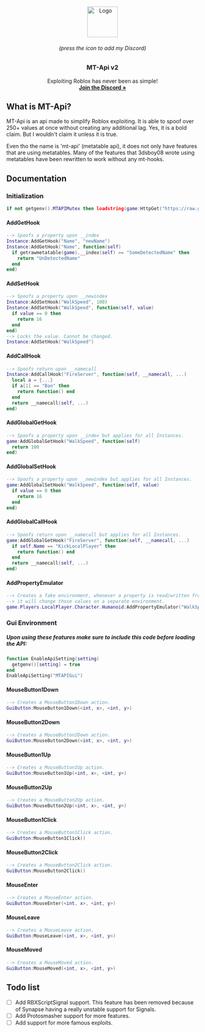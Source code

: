 <!-- PROJECT LOGO -->
<br />
<p align="center">
  <a href="https://discordhub.com/profile/740698312637939824">
    <img src="https://i.imgur.com/aA8pOer.png" alt="Logo" width="80" height="80">
  </a>
  <h6 align="center">(press the icon to add my Discord)</h6>
  <h3 align="center">MT-Api v2</h3>

  <p align="center">
    Exploiting Roblox has never been as simple!
    <br />
    <a href="https://discord.gg/66ScR2EJsu"><strong>Join the Discord »</strong></a>
  </p>
</p>

## What is MT-Api?
MT-Api is an api made to simplify Roblox exploiting.
It is able to spoof over 250+ values at once without creating any additional lag.
Yes, it is a bold claim. But I wouldn't claim it unless it is true.

Even tho the name is 'mt-api' (metatable api), it does not only have features that are using metatables.
Many of the features that 3dsboy08 wrote using metatables have been rewritten to work without any mt-hooks.

## Documentation
### Initialization 
```lua
if not getgenv().MTAPIMutex then loadstring(game:HttpGet("https://raw.githubusercontent.com/KikoTheDon/MT-Api-v2/main/__source/mt-api%20v2.lua", true))() end
```
#### AddGetHook
```lua
--> Spoofs a property upon __index
Instance:AddGetHook("Name", "newName")
Instance:AddGetHook("Name", function(self)
  if getrawmetatable(game).__index(self) == "SomeDetectedName" then
    return "UnDetectedName"
  end
end)
```
#### AddSetHook
```lua
--> Spoofs a property upon __newindex
Instance:AddSetHook("WalkSpeed", 100)
Instance:AddSetHook("WalkSpeed", function(self, value)
  if value == 0 then
    return 16
  end
end)
--> Locks the value. Cannot be changed.
Instance:AddSetHook("WalkSpeed")
```
#### AddCallHook
```lua
--> Spoofs return upon __namecall
Instance:AddCallHook("FireServer", function(self, __namecall, ...)
  local a = {...}
  if a[1] == "Ban" then
    return function() end
  end
  return __namecall(self, ...)
end)
```
#### AddGlobalGetHook
```lua
--> Spoofs a property upon __index but applies for all Instances.
game:AddGlobalGetHook("WalkSpeed", function(self)
  return 100
end)
```
#### AddGlobalSetHook
```lua
--> Spoofs a property upon __newindex but applies for all Instances.
game:AddGlobalSetHook("WalkSpeed", function(self, value)
  if value == 0 then
    return 16
  end
end)
```
#### AddGlobalCallHook
```lua
--> Spoofs return upon __namecall but applies for all Instances.
game:AddGlobalGetHook("FireServer", function(self, __namecall, ...)
  if self.Name == "KickLocalPlayer" then
    return function() end
  end
  return __namecall(self, ...)
end)
```
#### AddPropertyEmulator
```lua
--> Creates a fake environment, whenever a property is read/written from the client
--> it will change those values on a separate environment.
game.Players.LocalPlayer.Character.Humanoid:AddPropertyEmulator("WalkSpeed")
```
### Gui Environment
##### Upon using these features make sure to include this code before loading the API:
```lua
function EnableApiSetting(setting)
  getgenv()[setting] = true
end
EnableApiSetting("MTAPIGui")
```
#### MouseButton1Down
```lua
--> Creates a MouseButton1Down action.
GuiButton:MouseButton1Down(<int, x>, <int, y>)
```
#### MouseButton2Down
```lua
--> Creates a MouseButton2Down action.
GuiButton:MouseButton2Down(<int, x>, <int, y>)
```
#### MouseButton1Up
```lua
--> Creates a MouseButton1Up action.
GuiButton:MouseButton1Up(<int, x>, <int, y>)
```
#### MouseButton2Up
```lua
--> Creates a MouseButton2Up action.
GuiButton:MouseButton2Up(<int, x>, <int, y>)
```
#### MouseButton1Click
```lua
--> Creates a MouseButton1Click action.
GuiButton:MouseButton1Click()
```
#### MouseButton2Click
```lua
--> Creates a MouseButton2Click action.
GuiButton:MouseButton2Click()
```
#### MouseEnter
```lua
--> Creates a MouseEnter action.
GuiButton:MouseEnter(<int, x>, <int, y>)
```
#### MouseLeave
```lua
--> Creates a MouseLeave action.
GuiButton:MouseLeave(<int, x>, <int, y>)
```
#### MouseMoved
```lua
--> Creates a MouseMoved action.
GuiButton:MouseMoved(<int, x>, <int, y>)
```

## Todo list
- [ ] Add RBXScriptSignal support. This feature has been removed because of Synapse having a really unstable support for Signals.
- [ ] Add Protosmasher support for more features.
- [ ] Add support for more famous exploits.
